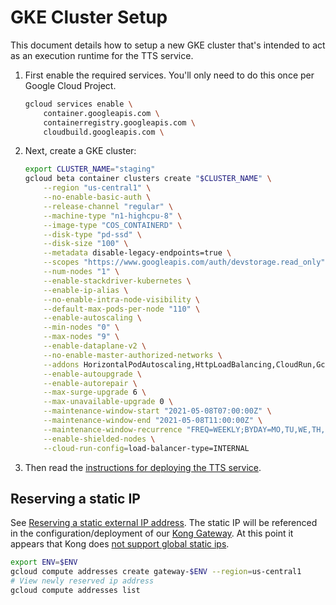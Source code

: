 # GKE Cluster Setup

This document details how to setup a new GKE cluster that's intended to act as
an execution runtime for the TTS service.

1. First enable the required services. You'll only need to do this once per
   Google Cloud Project.

   ```bash
   gcloud services enable \
       container.googleapis.com \
       containerregistry.googleapis.com \
       cloudbuild.googleapis.com \
   ```

2. Next, create a GKE cluster:

   ```bash
   export CLUSTER_NAME="staging"
   gcloud beta container clusters create "$CLUSTER_NAME" \
       --region "us-central1" \
       --no-enable-basic-auth \
       --release-channel "regular" \
       --machine-type "n1-highcpu-8" \
       --image-type "COS_CONTAINERD" \
       --disk-type "pd-ssd" \
       --disk-size "100" \
       --metadata disable-legacy-endpoints=true \
       --scopes "https://www.googleapis.com/auth/devstorage.read_only","https://www.googleapis.com/auth/logging.write","https://www.googleapis.com/auth/monitoring","https://www.googleapis.com/auth/servicecontrol","https://www.googleapis.com/auth/service.management.readonly","https://www.googleapis.com/auth/trace.append" \
       --num-nodes "1" \
       --enable-stackdriver-kubernetes \
       --enable-ip-alias \
       --no-enable-intra-node-visibility \
       --default-max-pods-per-node "110" \
       --enable-autoscaling \
       --min-nodes "0" \
       --max-nodes "9" \
       --enable-dataplane-v2 \
       --no-enable-master-authorized-networks \
       --addons HorizontalPodAutoscaling,HttpLoadBalancing,CloudRun,GcePersistentDiskCsiDriver \
       --enable-autoupgrade \
       --enable-autorepair \
       --max-surge-upgrade 6 \
       --max-unavailable-upgrade 0 \
       --maintenance-window-start "2021-05-08T07:00:00Z" \
       --maintenance-window-end "2021-05-08T11:00:00Z" \
       --maintenance-window-recurrence "FREQ=WEEKLY;BYDAY=MO,TU,WE,TH,FR,SA,SU" \
       --enable-shielded-nodes \
       --cloud-run-config=load-balancer-type=INTERNAL
   ```

3. Then read the [instructions for deploying the TTS service](./run/README.md).

## Reserving a static IP

See
[Reserving a static external IP address](https://cloud.google.com/compute/docs/ip-addresses/reserve-static-external-ip-address).
The static IP will be referenced in the configuration/deployment of our
[Kong Gateway](./gateway/README.md). At this point it appears that Kong does
[not support global static ips](https://docs.konghq.com/kubernetes-ingress-controller/1.3.x/deployment/gke/#requirements).

```bash
export ENV=$ENV
gcloud compute addresses create gateway-$ENV --region=us-central1
# View newly reserved ip address
gcloud compute addresses list
```
